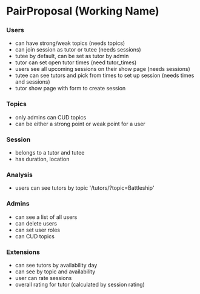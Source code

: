 # PairProposal (Working Name)

### Users
- can have strong/weak topics (needs topics)
- can join session as tutor or tutee (needs sessions)
- tutee by default, can be set as tutor by admin
- tutor can set open tutor times (need tutor_times)
- users see all upcoming sessions on their show page (needs sessions)
- tutee can see tutors and pick from times to set up session (needs times and sessions)
- tutor show page with form to create session

### Topics
- only admins can CUD topics
- can be either a strong point or weak point for a user

### Session
- belongs to a tutor and tutee
- has duration, location

### Analysis
- users can see tutors by topic '/tutors/?topic=Battleship'

### Admins
- can see a list of all users
- can delete users
- can set user roles
- can CUD topics

### Extensions
- can see tutors by availability day
- can see by topic and availability
- user can rate sessions
- overall rating for tutor (calculated by session rating)
